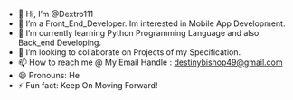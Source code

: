 - 👋 Hi, I’m @Dextro111
- 👀 I’m a Front_End_Developer. Im interested in Mobile App Development.
- 🌱 I’m currently learning Python Programming Language and also Back_end Developing.
- 💞️ I’m looking to collaborate on Projects of my Specification.
- 📫 How to reach me @ My Email Handle : destinybishop49@gmail.com
- 😄 Pronouns: He
- ⚡ Fun fact: Keep On Moving Forward!

<!---
Dextro111/Dextro111 is a ✨ special ✨ repository because its `README.md` (this file) appears on your GitHub profile.
You can click the Preview link to take a look at your changes.
--->
